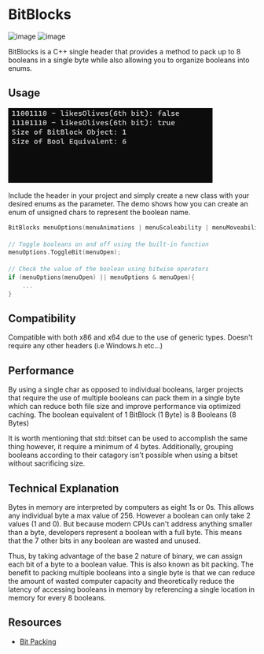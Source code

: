 # BitBlocks
![image](https://img.shields.io/badge/C%2B%2B-00599C?style=for-the-badge&logo=c%2B%2B&logoColor=white) ![image](https://img.shields.io/badge/Windows-0078D6?style=for-the-badge&logo=windows&logoColor=white)

 BitBlocks is a C++ single header that provides a method to pack up to 8 booleans in a single byte while also allowing you to organize booleans into enums.
 
## Usage
 ![banner](img/image.png)

Include the header in your project and simply create a new class with your desired enums as the parameter. The demo shows how you can create an enum of unsigned chars to represent the boolean name.

```cpp
BitBlocks menuOptions(menuAnimations | menuScaleability | menuMoveability | menuColor | menuOpen);

// Toggle booleans on and off using the built-in function
menuOptions.ToggleBit(menuOpen);

// Check the value of the boolean using bitwise operators
if (menuOptions(menuOpen) || menuOptions & menuOpen){
    ...
}
```

## Compatibility
Compatible with both x86 and x64 due to the use of generic types. Doesn't require any other headers (i.e Windows.h etc...)

## Performance
By using a single char as opposed to individual booleans, larger projects that require the use of multiple booleans can pack them in a single byte which can reduce both file size
and improve performance via optimized caching. The boolean equivalent of 1 BitBlock (1 Byte) is 8 Booleans (8 Bytes)

It is worth mentioning that std::bitset can be used to accomplish the same thing however, it require a minimum of 4 bytes. Additionally, grouping booleans according to their catagory isn't possible when using a bitset without sacrificing size.

## Technical Explanation
Bytes in memory are interpreted by computers as eight 1s or 0s. This allows any individual byte a max value of 256. However a boolean can only take 2 values (1 and 0). 
But because modern CPUs can't address anything smaller than a byte, developers represent a boolean with a full byte. This means that the 7 other bits in any boolean are wasted 
and unused.

Thus, by taking advantage of the base 2 nature of binary, we can assign each bit of a byte to a boolean value. This is also known as bit packing.
The benefit to packing multiple booleans into a single byte is that we can reduce the amount of wasted computer capacity and theoretically reduce the latency
of accessing booleans in memory by referencing a single location in memory for every 8 booleans.

## Resources
- [Bit Packing]([https://learn.microsoft.com/en-us/windows/win32/debug/vectored-exception-handling](https://towardsdatascience.com/smart-way-of-storing-data-d22dd5077340)https://towardsdatascience.com/smart-way-of-storing-data-d22dd5077340)
